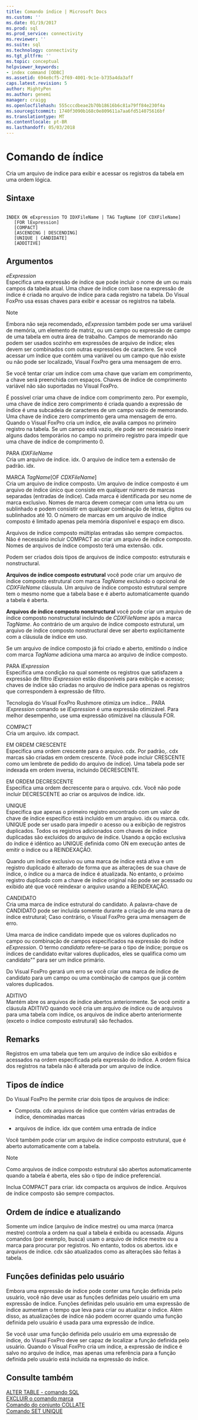 ```yaml
---
title: Comando índice | Microsoft Docs
ms.custom: ''
ms.date: 01/19/2017
ms.prod: sql
ms.prod_service: connectivity
ms.reviewer: ''
ms.suite: sql
ms.technology: connectivity
ms.tgt_pltfrm: ''
ms.topic: conceptual
helpviewer_keywords:
- index command [ODBC]
ms.assetid: 694e8cf5-2f69-4001-9c1e-b735a4da3aff
caps.latest.revision: 5
author: MightyPen
ms.author: genemi
manager: craigg
ms.openlocfilehash: 555cccdbeae2b70b18616b6c81a79ff84e230f4a
ms.sourcegitcommit: 1740f3090b168c0e809611a7aa6fd514075616bf
ms.translationtype: MT
ms.contentlocale: pt-BR
ms.lasthandoff: 05/03/2018
---
```

# <a name="index-command"></a>Comando de índice
Cria um arquivo de índice para exibir e acessar os registros da tabela em uma ordem lógica.  
  
## <a name="syntax"></a>Sintaxe  
  
```  
  
INDEX ON eExpression TO IDXFileName | TAG TagName [OF CDXFileName]  
   [FOR lExpression]  
   [COMPACT]  
   [ASCENDING | DESCENDING]  
   [UNIQUE | CANDIDATE]  
   [ADDITIVE]  
```  
  
## <a name="arguments"></a>Argumentos  
 *eExpression*  
 Especifica uma expressão de índice que pode incluir o nome de um ou mais campos da tabela atual. Uma chave de índice com base na expressão de índice é criada no arquivo de índice para cada registro na tabela. Do Visual FoxPro usa essas chaves para exibir e acessar os registros na tabela.  
  
> [!NOTE]  
>  Embora não seja recomendado, *eExpression* também pode ser uma variável de memória, um elemento de matriz, ou um campo ou expressão de campo de uma tabela em outra área de trabalho. Campos de memorando não podem ser usados sozinho em expressões de arquivo de índice; eles devem ser combinados com outras expressões de caractere. Se você acessar um índice que contém uma variável ou um campo que não existe ou não pode ser localizado, Visual FoxPro gera uma mensagem de erro.  
  
 Se você tentar criar um índice com uma chave que variam em comprimento, a chave será preenchida com espaços. Chaves de índice de comprimento variável não são suportadas no Visual FoxPro.  
  
 É possível criar uma chave de índice com comprimento zero. Por exemplo, uma chave de índice zero comprimento é criada quando a expressão de índice é uma subcadeia de caracteres de um campo vazio de memorando. Uma chave de índice zero comprimento gera uma mensagem de erro. Quando o Visual FoxPro cria um índice, ele avalia campos no primeiro registro na tabela. Se um campo está vazio, ele pode ser necessário inserir alguns dados temporários no campo no primeiro registro para impedir que uma chave de índice de comprimento 0.  
  
 PARA *IDXFileName*  
 Cria um arquivo de índice. idx. O arquivo de índice tem a extensão de padrão. idx.  
  
 MARCA *TagName*[OF *CDXFileName*]  
 Cria um arquivo de índice composto. Um arquivo de índice composto é um arquivo de índice único que consiste em qualquer número de marcas separadas (entradas de índice). Cada marca é identificada por seu nome de marca exclusivo. Nomes de marca devem começar com uma letra ou um sublinhado e podem consistir em qualquer combinação de letras, dígitos ou sublinhados até 10. O número de marcas em um arquivo de índice composto é limitado apenas pela memória disponível e espaço em disco.  
  
 Arquivos de índice composto múltiplas entradas são sempre compactos. Não é necessário incluir COMPACT ao criar um arquivo de índice composto. Nomes de arquivos de índice composto terá uma extensão. cdx.  
  
 Podem ser criados dois tipos de arquivos de índice composto: estruturais e nonstructural.  
  
 **Arquivos de índice composto estrutural** você pode criar um arquivo de índice composto estrutural com marca *TagName* excluindo o opcional de *CDXFileName* cláusula. Um arquivo de índice composto estrutural sempre tem o mesmo nome que a tabela base e é aberto automaticamente quando a tabela é aberta.  
  
 **Arquivos de índice composto nonstructural** você pode criar um arquivo de índice composto nonstructural incluindo de *CDXFileName* após a marca *TagName*. Ao contrário de um arquivo de índice composto estrutural, um arquivo de índice composto nonstructural deve ser aberto explicitamente com a cláusula de índice em uso.  
  
 Se um arquivo de índice composto já foi criado e aberto, emitindo o índice com marca *TagName* adiciona uma marca ao arquivo de índice composto.  
  
 PARA *lExpression*  
 Especifica uma condição na qual somente os registros que satisfazem a expressão de filtro *lExpression* estão disponíveis para exibição e acesso; chaves de índice são criadas no arquivo de índice para apenas os registros que correspondem à expressão de filtro.  
  
 Tecnologia do Visual FoxPro Rushmore otimiza um índice... PARA *lExpression* comando se *lExpression* é uma expressão otimizável. Para melhor desempenho, use uma expressão otimizável na cláusula FOR.  
  
 COMPACT  
 Cria um arquivo. idx compact.  
  
 EM ORDEM CRESCENTE  
 Especifica uma ordem crescente para o arquivo. cdx. Por padrão,. cdx marcas são criadas em ordem crescente. (Você pode incluir CRESCENTE como um lembrete de pedido do arquivo de índice). Uma tabela pode ser indexada em ordem inversa, incluindo DECRESCENTE.  
  
 EM ORDEM DECRESCENTE  
 Especifica uma ordem decrescente para o arquivo. cdx. Você não pode incluir DECRESCENTE ao criar os arquivos de índice. idx.  
  
 UNIQUE  
 Especifica que apenas o primeiro registro encontrado com um valor de chave de índice específico está incluído em um arquivo. idx ou marca. cdx. UNIQUE pode ser usado para impedir o acesso ou a exibição de registros duplicados. Todos os registros adicionados com chaves de índice duplicadas são excluídos do arquivo de índice. Usando a opção exclusiva do índice é idêntico ao UNIQUE definida como ON em execução antes de emitir o índice ou a REINDEXAÇÃO.  
  
 Quando um índice exclusivo ou uma marca de índice está ativa e um registro duplicado é alterado de forma que as alterações de sua chave de índice, o índice ou a marca de índice é atualizada. No entanto, o próximo registro duplicado com a chave de índice original não pode ser acessado ou exibido até que você reindexar o arquivo usando a REINDEXAÇÃO.  
  
 CANDIDATO  
 Cria uma marca de índice estrutural do candidato. A palavra-chave de CANDIDATO pode ser incluída somente durante a criação de uma marca de índice estrutural; Caso contrário, o Visual FoxPro gera uma mensagem de erro.  
  
 Uma marca de índice candidato impede que os valores duplicados no campo ou combinação de campos especificados na expressão do índice *eExpression*. O termo *candidato* refere-se para o tipo de índice; porque os índices de candidato evitar valores duplicados, eles se qualifica como um candidato"" para ser um índice primário.  
  
 Do Visual FoxPro gerará um erro se você criar uma marca de índice de candidato para um campo ou uma combinação de campos que já contém valores duplicados.  
  
 ADITIVO  
 Mantém abre os arquivos de índice abertos anteriormente. Se você omitir a cláusula ADITIVO quando você cria um arquivo de índice ou de arquivos para uma tabela com índice, os arquivos de índice aberto anteriormente (exceto o índice composto estrutural) são fechados.  
  
## <a name="remarks"></a>Remarks  
 Registros em uma tabela que tem um arquivo de índice são exibidos e acessados na ordem especificada pela expressão do índice. A ordem física dos registros na tabela não é alterada por um arquivo de índice.  
  
## <a name="index-types"></a>Tipos de índice  
 Do Visual FoxPro lhe permite criar dois tipos de arquivos de índice:  
  
-   Composta. cdx arquivos de índice que contém várias entradas de índice, denominadas marcas  
  
-   arquivos de índice. idx que contém uma entrada de índice  
  
 Você também pode criar um arquivo de índice composto estrutural, que é aberto automaticamente com a tabela.  
  
> [!NOTE]  
>  Como arquivos de índice composto estrutural são abertos automaticamente quando a tabela é aberta, eles são o tipo de índice preferencial.  
  
 Inclua COMPACT para criar. idx compacta os arquivos de índice. Arquivos de índice composto são sempre compactos.  
  
## <a name="index-order-and-updating"></a>Ordem de índice e atualizando  
 Somente um índice (arquivo de índice mestre) ou uma marca (marca mestre) controla a ordem na qual a tabela é exibida ou acessada. Alguns comandos (por exemplo, busca) usam o arquivo de índice mestre ou a marca para procurar por registros. No entanto, todos os abertos. idx e arquivos de índice. cdx são atualizados como as alterações são feitas à tabela.  
  
## <a name="user-defined-functions"></a>Funções definidas pelo usuário  
 Embora uma expressão de índice pode conter uma função definida pelo usuário, você não deve usar as funções definidas pelo usuário em uma expressão de índice. Funções definidas pelo usuário em uma expressão de índice aumentam o tempo que leva para criar ou atualizar o índice. Além disso, as atualizações de índice não podem ocorrer quando uma função definida pelo usuário é usada para uma expressão de índice.  
  
 Se você usar uma função definida pelo usuário em uma expressão de índice, do Visual FoxPro deve ser capaz de localizar a função definida pelo usuário. Quando o Visual FoxPro cria um índice, a expressão de índice é salvo no arquivo de índice, mas apenas uma referência para a função definida pelo usuário está incluída na expressão do índice.  
  
## <a name="see-also"></a>Consulte também  
 [ALTER TABLE - comando SQL](../../odbc/microsoft/alter-table-sql-command.md)   
 [EXCLUIR o comando marca](../../odbc/microsoft/delete-tag-command.md)   
 [Comando do conjunto COLLATE](../../odbc/microsoft/set-collate-command.md)   
 [Comando SET UNIQUE](../../odbc/microsoft/set-unique-command.md)
